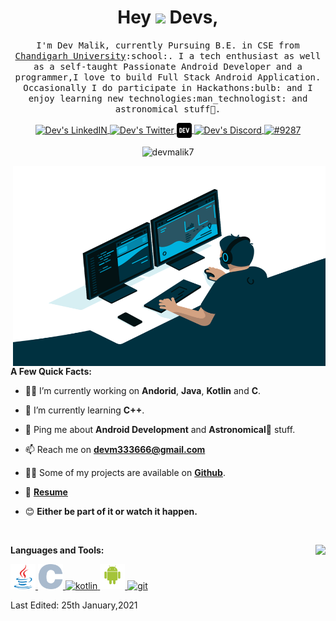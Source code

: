 <h1 align="center">Hey <img src="https://media.giphy.com/media/hvRJCLFzcasrR4ia7z/giphy.gif" width="25px"> Devs,</h1>

<p align="center">
<samp>
    I'm Dev Malik, currently Pursuing B.E. in CSE from <a href="https://www.cuchd.in/">Chandigarh University</a>:school:. I a tech enthusiast as well as a self-taught Passionate Android Developer and a programmer,I love to build Full Stack Android Application. Occasionally I do participate in Hackathons:bulb: and I enjoy learning new technologies:man_technologist: and astronomical stuff🚀.
  </samp>
</p>
<p align="center">
<a href="https://www.linkedin.com/in/devmalik07/">
  <img align="center" alt="Dev's LinkedIN" width="22px" src="https://raw.githubusercontent.com/peterthehan/peterthehan/master/assets/linkedin.svg" />
</a>
<a href="https://twitter.com/devmalik07">
  <img align="center" alt="Dev's Twitter" width="22px" src="https://raw.githubusercontent.com/peterthehan/peterthehan/master/assets/twitter.svg" />
</a>
<a href="https://dev.to/devmalik7/">
  <img align="center" alt="Dev's Dev Profile" width="24px" src="https://raw.githubusercontent.com/edent/SuperTinyIcons/099dc12b59179d07d534069bc8551718f786d91a/images/svg/dev_to.svg" />
  </a>
    <a href="https://discord.gg/#9287">
  <img align="center" alt="Dev's Discord" width="22px" src="https://raw.githubusercontent.com/peterthehan/peterthehan/master/assets/discord.svg" />
</a>
  <a href="https://discord.gg/#9287" target="blank"><img align="center" src="https://cdn.jsdelivr.net/npm/simple-icons@3.0.1/icons/discord.svg" alt="#9287" height="30" width="40" /></a>
</a>
</p>
<p align="center"> <img src="https://komarev.com/ghpvc/?username=devmalik7&label=Profile%20views&color=0e75b6&style=flat" alt="devmalik7" /> 
<p align="right"> <img align="right" alt="GIF" src="https://github.com/devmalik7/devmalik7/blob/main/code.gif?raw=true" width="500" height="320" />
    </p>
<p align="left">
    
**A Few Quick Facts:**

- 👨‍💻 I’m currently working on **Andorid**, **Java**, **Kotlin** and **C**.

- 🌱 I’m currently learning **C++**.

- 💬 Ping me about **Android Development** and **Astronomical🚀** stuff.

- 📫 Reach me on **devm333666@gmail.com**

- 👨‍💻 Some of my projects are available on <a href="https://github.com/devmalik7?tab=repositories">**Github**</a>.

- 📄 <a href="https://drive.google.com/file/d/1RHy-zr_w3ZVZ0dOMiK2xTP1viMb-aWRE/view?usp=sharing/view?usp=sharing">**Resume**</a>

- 😊 **Either be part of it or watch it happen.**
<br/>
</p>

<p><img align="right" src="https://github-readme-stats.vercel.app/api/top-langs/?username=devmalik7&layout=compact&theme=gruvbox" /></p>

<p align="left">


**Languages and Tools:**

<a href="https://www.java.com" target="_blank"> <img src="https://raw.githubusercontent.com/devicons/devicon/master/icons/java/java-original.svg" alt="java" width="40" height="40"/> </a> <a href="https://www.cprogramming.com/" target="_blank"> <img src="https://raw.githubusercontent.com/devicons/devicon/master/icons/c/c-original.svg" alt="c" width="40" height="40"/> </a> <a href="https://kotlinlang.org" target="_blank"> <img src="https://www.vectorlogo.zone/logos/kotlinlang/kotlinlang-icon.svg" alt="kotlin" width="40" height="40"/> </a> <a href="https://developer.android.com" target="_blank"> <img src="https://raw.githubusercontent.com/devicons/devicon/master/icons/android/android-original-wordmark.svg" alt="android" width="40" height="40"/> </a> <a href="https://git-scm.com/" target="_blank"> <img src="https://www.vectorlogo.zone/logos/git-scm/git-scm-icon.svg" alt="git" width="40" height="40"/> </a> 
</p>
<p align="left">
    
    
Last Edited: 25th January,2021
</p>
